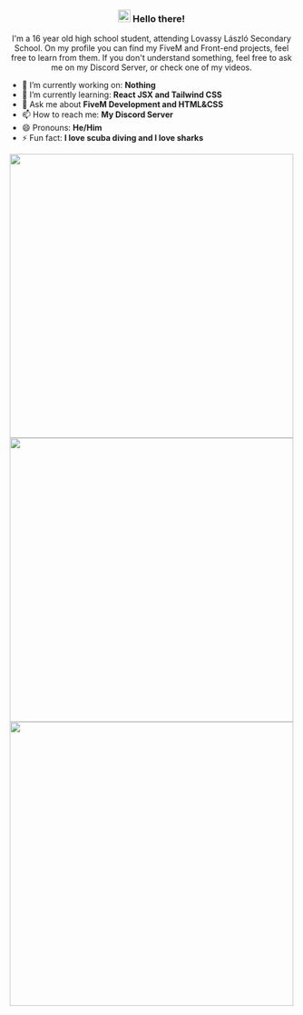 <h3 align ="center"> <img src='https://qpluspicture.oss-cn-beijing.aliyuncs.com/6LjjQA/Hi.gif' alt='Hi' width="22"/> Hello there! </h3>

<p align="center">I'm a 16 year old high school student, attending Lovassy László Secondary School. On my profile you can find my FiveM and Front-end projects, feel free to learn from them. If you don't understand something, feel free to ask me on my Discord Server, or check one of my videos.</p>

- 🔭 I’m currently working on: <b>Nothing</b>
- 🌱 I’m currently learning: <b>React JSX and Tailwind CSS</b>
- 💬 Ask me about <b>FiveM Development and HTML&CSS</b>
- 📫 How to reach me: <b>My Discord Server</b>
- 😄 Pronouns: <b>He/Him</b>
- ⚡ Fun fact: <b>I love scuba diving and I love sharks</b>



<div align="center" valign="center">
      <img src="https://github-readme-stats.vercel.app/api?username=cs0ng0r&count_private=true&theme=tokyonight&hide=prs&hide_border=true" width="500" />
      <img src="https://github-readme-streak-stats.herokuapp.com/?user=cs0ng0r&theme=tokyonight&hide_border=true" width="500"/>
      <img src="https://github-readme-stats.vercel.app/api/top-langs/?username=cs0ng0r&layout=compact&theme=tokyonight&hide_border=true" width="500" />
</div>

<b></b>
